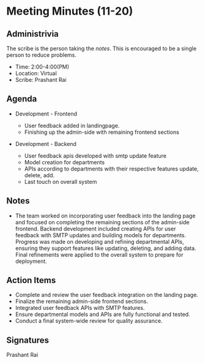 
# Meeting Minutes (11-20)

## Administrivia
The scribe is the person taking the _notes_. This is encouraged to be a single person to reduce problems.
* Time: 2:00-4:00(PM)
* Location: Virtual
* Scribe: Prashant Rai

## Agenda
* Development - Frontend
  * User feedback added in landingpage.
  * Finishing up the admin-side with remaining frontend sections

* Development - Backend
  * User feedback apis developed with smtp update feature
  * Model creation for departments
  * APIs according to departments with their respective features update, delete, add.
  * Last touch on overall system


## Notes
* The team worked on incorporating user feedback into the landing page and focused on completing the remaining sections of the admin-side frontend. Backend development included creating APIs for user feedback with SMTP updates and building models for departments. Progress was made on developing and refining departmental APIs, ensuring they support features like updating, deleting, and adding data. Final refinements were applied to the overall system to prepare for deployment.

## Action Items
* Complete and review the user feedback integration on the landing page.
* Finalize the remaining admin-side frontend sections.
* Integrated user feedback APIs with SMTP features.
* Ensure departmental models and APIs are fully functional and tested.
* Conduct a final system-wide review for quality assurance.

## Signatures
Prashant Rai  
